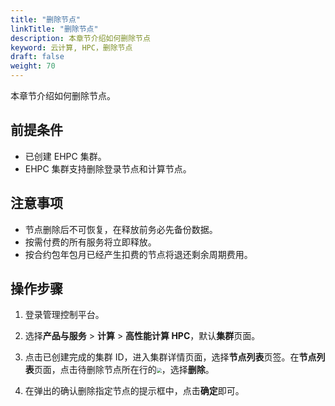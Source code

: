 ```yaml
---
title: "删除节点"
linkTitle: "删除节点"
description: 本章节介绍如何删除节点
keyword: 云计算, HPC，删除节点
draft: false
weight: 70
---
```


本章节介绍如何删除节点。

## 前提条件

* 已创建 EHPC 集群。
* EHPC 集群支持删除登录节点和计算节点。

## 注意事项

- 节点删除后不可恢复，在释放前务必先备份数据。
- 按需付费的所有服务将立即释放。
- 按合约包年包月已经产生扣费的节点将退还剩余周期费用。

## 操作步骤

1. 登录管理控制平台。

2. 选择**产品与服务** > **计算** > **高性能计算 HPC**，默认**集群**页面。 

3. 点击已创建完成的集群 ID，进入集群详情页面，选择**节点列表**页签。在**节点列表**页面，点击待删除节点所在行的<img src="../../../_images/more_operation.png" style="zoom:50%;" />，选择**删除**。

4. 在弹出的确认删除指定节点的提示框中，点击**确定**即可。
